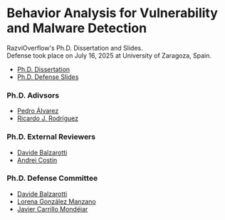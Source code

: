 # Behavior Analysis for Vulnerability and Malware Detection
RazviOverflow's Ph.D. Dissertation and Slides.  
Defense took place on July 16, 2025 at University of Zaragoza, Spain.

- [Ph.D. Dissertation](./PhD_Dissertation.pdf)
- [Ph.D. Defense Slides](./PhD_Presentation.pdf)

### Ph.D. Adivsors
- [Pedro Álvarez](https://i3a.unizar.es/es/investigadores/pedro-javier-alvarez-perez-aradros)
- [Ricardo J. Rodríguez](https://webdiis.unizar.es/~ricardo/about/)

### Ph.D. External Reviewers
- [Davide Balzarotti](https://www.s3.eurecom.fr/~balzarot/)
- [Andrei Costin](https://scholar.google.com/citations?user=QANNFaQAAAAJ&hl=en)

### Ph.D. Defense Committee
- [Davide Balzarotti](https://www.s3.eurecom.fr/~balzarot/)
- [Lorena González Manzano](https://researchportal.uc3m.es/display/inv41778)
- [Javier Carrillo Mondéjar](https://www.google.com/search?q=javier+carrillo+mond%C3%A9jar)